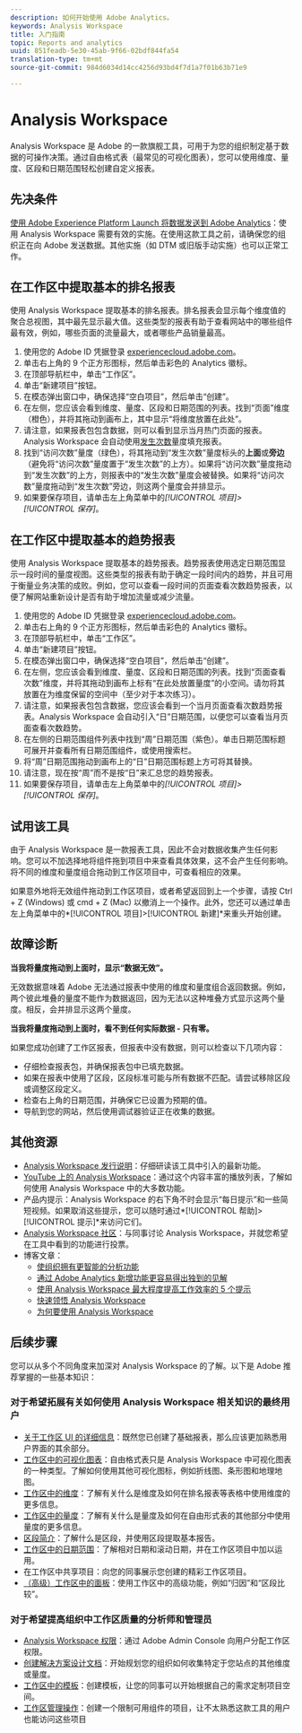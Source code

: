 ```yaml
---
description: 如何开始使用 Adobe Analytics。
keywords: Analysis Workspace
title: 入门指南
topic: Reports and analytics
uuid: 851feadb-5e30-45ab-9f66-02bdf844fa54
translation-type: tm+mt
source-git-commit: 984d6034d14cc4256d93bd4f7d1a7f01b63b71e9

---
```



# Analysis Workspace

Analysis Workspace 是 Adobe 的一款旗舰工具，可用于为您的组织制定基于数据的可操作决策。通过自由格式表（最常见的可视化图表），您可以使用维度、量度、区段和日期范围轻松创建自定义报表。

## 先决条件

[使用 Adobe Experience Platform Launch 将数据发送到 Adobe Analytics](/help/implement/launch/validate-publish-prod.md)：使用 Analysis Workspace 需要有效的实施。在使用这款工具之前，请确保您的组织正在向 Adobe 发送数据。其他实施（如 DTM 或旧版手动实施）也可以正常工作。

## 在工作区中提取基本的排名报表

使用 Analysis Workspace 提取基本的排名报表。排名报表会显示每个维度值的聚合总视图，其中最先显示最大值。这些类型的报表有助于查看网站中的哪些组件最有效，例如，哪些页面的流量最大，或者哪些产品销量最高。

1. 使用您的 Adobe ID 凭据登录 [experiencecloud.adobe.com](https://experiencecloud.adobe.com)。
2. 单击右上角的 9 个正方形图标，然后单击彩色的 Analytics 徽标。
3. 在顶部导航栏中，单击“工作区”。
4. 单击“新建项目”按钮。
5. 在模态弹出窗口中，确保选择“空白项目”，然后单击“创建”。
6. 在左侧，您应该会看到维度、量度、区段和日期范围的列表。找到“页面”维度（橙色），并将其拖动到画布上，其中显示“将维度放置在此处”。
7. 请注意，如果报表包包含数据，则可以看到显示当月热门页面的报表。Analysis Workspace 会自动使用[发生次数](/help/components/c-variables/c-metrics/metrics-occurrences.md)量度填充报表。
8. 找到“访问次数”量度（绿色），将其拖动到“发生次数”量度标头的&#x200B;**上面**&#x200B;或&#x200B;**旁边**（避免将“访问次数”量度置于“发生次数”的上方）。如果将“访问次数”量度拖动到“发生次数”的上方，则报表中的“发生次数”量度会被替换。如果将“访问次数”量度拖动到“发生次数”旁边，则这两个量度会并排显示。
9. 如果要保存项目，请单击左上角菜单中的&#x200B;*[!UICONTROL 项目]>[!UICONTROL 保存]*。

## 在工作区中提取基本的趋势报表

使用 Analysis Workspace 提取基本的趋势报表。趋势报表使用选定日期范围显示一段时间的量度视图。这些类型的报表有助于确定一段时间内的趋势，并且可用于衡量业务决策的成败。例如，您可以查看一段时间的页面查看次数趋势报表，以便了解网站重新设计是否有助于增加流量或减少流量。

1. 使用您的 Adobe ID 凭据登录 [experiencecloud.adobe.com](https://experiencecloud.adobe.com)。
2. 单击右上角的 9 个正方形图标，然后单击彩色的 Analytics 徽标。
3. 在顶部导航栏中，单击“工作区”。
4. 单击“新建项目”按钮。
5. 在模态弹出窗口中，确保选择“空白项目”，然后单击“创建”。
6. 在左侧，您应该会看到维度、量度、区段和日期范围的列表。找到“页面查看次数”维度，并将其拖动到画布上标有“在此处放置量度”的小空间。请勿将其放置在为维度保留的空间中（至少对于本次练习）。
7. 请注意，如果报表包包含数据，您应该会看到一个当月页面查看次数趋势报表。Analysis Workspace 会自动引入“日”日期范围，以便您可以查看当月页面查看次数趋势。
8. 在左侧的日期范围组件列表中找到“周”日期范围（紫色）。单击日期范围标题可展开并查看所有日期范围组件，或使用搜索栏。
9. 将“周”日期范围拖动到画布上的“日”日期范围标题上方可将其替换。
10. 请注意，现在按“周”而不是按“日”来汇总您的趋势报表。
11. 如果要保存项目，请单击左上角菜单中的&#x200B;*[!UICONTROL 项目]>[!UICONTROL 保存]*。

## 试用该工具

由于 Analysis Workspace 是一款报表工具，因此不会对数据收集产生任何影响。您可以不加选择地将组件拖到项目中来查看具体效果，这不会产生任何影响。将不同的维度和量度组合拖动到工作区项目中，可查看相应的效果。

如果意外地将无效组件拖动到工作区项目，或者希望返回到上一个步骤，请按 Ctrl + Z (Windows) 或 cmd + Z (Mac) 以撤消上一个操作。此外，您还可以通过单击左上角菜单中的&#x200B;*[!UICONTROL 项目]>[!UICONTROL 新建]*来重头开始创建。

## 故障诊断

**当我将量度拖动到上面时，显示“数据无效”。**

无效数据意味着 Adobe 无法通过报表中使用的维度和量度组合返回数据。例如，两个彼此堆叠的量度不能作为数据返回，因为无法以这种堆叠方式显示这两个量度。相反，会并排显示这两个量度。

**当我将量度拖动到上面时，看不到任何实际数据 - 只有零。**

如果您成功创建了工作区报表，但报表中没有数据，则可以检查以下几项内容：

* 仔细检查报表包，并确保报表包中已填充数据。
* 如果在报表中使用了区段，区段标准可能与所有数据不匹配。请尝试移除区段或调整区段定义。
* 检查右上角的日期范围，并确保它已设置为预期的值。
* 导航到您的网站，然后使用调试器验证正在收集的数据。

## 其他资源

* [Analysis Workspace 发行说明](/help/analyze/analysis-workspace/new-features-in-analysis-workspace.md)：仔细研读该工具中引入的最新功能。
* [YouTube 上的 Analysis Workspace](https://www.youtube.com/playlist?list=PL2tCx83mn7GuNnQdYGOtlyCu0V5mEZ8sS)：通过这个内容丰富的播放列表，了解如何使用 Analysis Workspace 中的大多数功能。
* 产品内提示：Analysis Workspace 的右下角不时会显示“每日提示”和一些简短视频。如果取消这些提示，您可以随时通过&#x200B;*[!UICONTROL 帮助]>[!UICONTROL 提示]*来访问它们。
* [Analysis Workspace 社区](https://forums.adobe.com/community/experience-cloud/analytics-cloud/analytics/analysis-workspace)：与同事讨论 Analysis Workspace，并就您希望在工具中看到的功能进行投票。
* 博客文章：
   * [使组织拥有更智能的分析功能](https://blogs.adobe.com/digitalmarketing/analytics/adobe-analytics-fall-2016-release-empowering-organizations-smarter-analysis/)
   * [通过 Adobe Analytics 新增功能更容易得出独到的见解](https://blogs.adobe.com/digitalmarketing/analytics/new-adobe-analytics-capabilities-make-powerful-insights-accessible/)
   * [使用 Analysis Workspace 最大程度提高工作效率的 5 个提示](https://blogs.adobe.com/digitalmarketing/analytics/5-tips-maximize-productivity-analysis-workspace/)
   * [快速领悟 Analysis Workspace](https://blogs.adobe.com/digitalmarketing/analytics/faster-insights-with-the-analysis-workspace/)
   * [为何要使用 Analysis Workspace](https://blogs.adobe.com/digitalmarketing/analytics/why-you-should-be-using-analysis-workspace-in-adobe-analytics/)

## 后续步骤

您可以从多个不同角度来加深对 Analysis Workspace 的了解。以下是 Adobe 推荐掌握的一些基本知识：

### 对于希望拓展有关如何使用 Analysis Workspace 相关知识的最终用户

* [关于工作区 UI 的详细信息](/help/analyze/analysis-workspace/build-workspace-project/t-freeform-project.md)：既然您已创建了基础报表，那么应该更加熟悉用户界面的其余部分。
* [工作区中的可视化图表](visualizations/freeform-analysis-visualizations.md)：自由格式表只是 Analysis Workspace 中可视化图表的一种类型。了解如何使用其他可视化图标，例如折线图、条形图和地理地图。
* [工作区中的维度](/help/analyze/analysis-workspace/components/dimensions/t-breakdown-fa.md)：了解有关什么是维度及如何在排名报表等表格中使用维度的更多信息。
* [工作区中的量度](/help/analyze/analysis-workspace/components/apply-create-metrics.md)：了解有关什么是量度及如何在自由形式表的其他部分中使用量度的更多信息。
* [区段简介](/help/analyze/analysis-workspace/components/t-freeform-project-segment.md)：了解什么是区段，并使用区段提取基本报告。
* [工作区中的日期范围](/help/analyze/analysis-workspace/components/calendar-date-ranges/calendar.md)：了解相对日期和滚动日期，并在工作区项目中加以运用。
* 在工作区中共享项目：向您的同事展示您创建的精彩工作区项目。
* [（高级）工作区中的面板](c-panels/panels.md)：使用工作区中的高级功能，例如“归因”和“区段比较”。

### 对于希望提高组织中工作区质量的分析师和管理员

* [Analysis Workspace 权限](https://marketing.adobe.com/resources/help/en_US/mcloud/admin_getting_started.html)：通过 Adobe Admin Console 向用户分配工作区权限。
* [创建解决方案设计文档](/help/implement/prepare/solution-design.md)：开始规划您的组织如何收集特定于您站点的其他维度或量度。
* [工作区中的模板](/help/analyze/analysis-workspace/build-workspace-project/starter-projects.md)：创建模板，让您的同事可以开始根据自己的需求定制项目空间。
* [工作区管理操作](curate-share/curate.md)：创建一个限制可用组件的项目，让不太熟悉这款工具的用户也能访问这些项目
